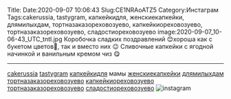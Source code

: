 Title:
Date:2020-09-07 10:06:43
Slug:CE1NRAoATZ5
Category:Инстаграм
Tags:cakerussia, tastygram, капкейкидля, женскиекапкейки, длямилыхдам, тортназаказореховозуево, капкейкиореховозуево, тортназаказореховозуево, сладостиореховозуево
image:2020-09-07_10-06-43_UTC_tntl.jpg
Коробочка сладких поздравлений 😊хороша как с букетом цветов💐, так и вместо них 😉
Сливочные капкейки с ягодной начинкой и ванильным кремом чиз 😋
__________________________________
[cakerussia]({tag}cakerussia) [tastygram]({tag}tastygram) [капкейкидля]({tag}капкейкидля) мамы [женскиекапкейки]({tag}женскиекапкейки) [длямилыхдам]({tag}длямилыхдам) [тортназаказореховозуево]({tag}тортназаказореховозуево) [капкейкиореховозуево]({tag}капкейкиореховозуево) [тортназаказореховозуево]({tag}тортназаказореховозуево) [сладостиореховозуево]({tag}сладостиореховозуево)
![instagram]({attach}images/2020-09-07_10-06-43_UTC.jpg)
